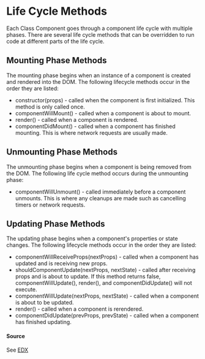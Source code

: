 # Life Cycle Methods

Each Class Component goes through a component life cycle with multiple phases. There are several life cycle methods that can be overridden to run code at different parts of the life cycle.

## Mounting Phase Methods

The mounting phase begins when an instance of a component is created and rendered into the DOM. The following lifecycle methods occur in the order they are listed:

  - constructor(props) - called when the component is first initialized. This     method is only called once.
  - componentWillMount() - called when a component is about to mount.
  - render() - called when a component is rendered.
  - componentDidMount() - called when a component has finished mounting. This is where network requests are usually made.

## Unmounting Phase Methods

The unmounting phase begins when a component is being removed from the DOM. The following life cycle method occurs during the unmounting phase:

  - componentWillUnmount() - called immediately before a component unmounts. This is where any cleanups are made such as cancelling timers or network requests.

## Updating Phase Methods

The updating phase begins when a component's properties or state changes. The following lifecycle methods occur in the order they are listed:

  - componentWillReceiveProps(nextProps) - called when a component has updated and is receiving new props.
  - shouldComponentUpdate(nextProps, nextState) - called after receiving props and is about to update. If this method returns false, componentWillUpdate(), render(), and componentDidUpdate() will not execute.
  - componentWillUpdate(nextProps, nextState) - called when a component is about to be updated.
  - render() - called when a component is rerendered.
  - componentDidUpdate(prevProps, prevState) - called when a component has finished updating.


#### Source

See [EDX](https://edx.com/)
